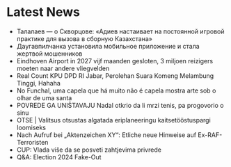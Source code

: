 # Latest News
-  Талалаев — о Скворцове: «Адиев настаивает на постоянной игровой практике для вызова в сборную Казахстана»
-  Даугавпилчанка установила мобильное приложение и стала жертвой мошенников
-  Eindhoven Airport in 2027 vijf maanden gesloten, 3 miljoen reizigers moeten naar andere vliegvelden
-  Real Count KPU DPD RI Jabar, Perolehan Suara Komeng Melambung Tinggi, Hahaha
-  No Funchal, uma capela que há muito não é capela mostra arte sob o olhar de uma santa
-  POVREDE GA UNIŠTAVAJU Nadal otkrio da li mrzi tenis, pa progovorio o sinu
-  OTSE | Valitsus otsustas algatada eriplaneeringu kaitsetööstuspargi loomiseks
-  Nach Aufruf bei „Aktenzeichen XY“: Etliche neue Hinweise auf Ex-RAF-Terroristen
-  CUP: Vlada više da se posveti zahtjevima privrede
-  Q&A: Election 2024 Fake-Out
